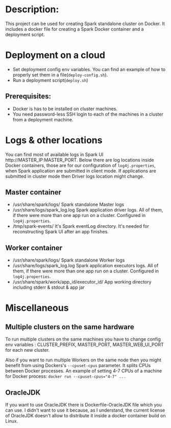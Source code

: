 
# Description:

This project can be used for creating Spark standalone cluster on Docker. It includes a docker file for creating 
a Spark Docker container and a deployment script.

# Deployment on a cloud
- Set deployment config env variables. You can find an example of how to properly set them in a file(`deploy-config.sh`).
- Run a deployment script(`deploy.sh`) 

## Prerequisites:
- Docker is has to be installed on cluster machines.
- You need password-less SSH login to each of the machines in a cluster from a deployment machine.

# Logs & other locations
You can find most of available logs in Spark UI http://MASTER_IP:MASTER_PORT. Below there are log locations inside 
Docker containers, those are for our configuration of `log4j.properties`, when Spark application are submitted 
in client mode. If applications are submitted in cluster mode then Driver logs location might change. 

## Master container
- /usr/share/spark/logs/ Spark standalone Master logs
- /usr/share/logs/spark_log.log Spark application driver logs. All of them, if there were more than one app run on a 
cluster. Configured in `log4j.properties`.
- /tmp/spark-events/ It's Spark eventLog directory. It's needed for reconstructing Spark UI after an app finishes.

## Worker container
- /usr/share/spark/logs/ Spark standalone Worker logs
- /usr/share/logs/spark_log.log Spark application executors logs. All of them, if there were more than one app run on a 
cluster. Configured in `log4j.properties`.
- /usr/share/spark/work/app_id/executor_id/ App working directory including stderr & stdout & app jar

# Miscellaneous

## Multiple clusters on the same hardware
To run multiple clusters on the same machines you have to change config env variables : CLUSTER_PREFIX, MASTER_PORT, 
MASTER_WEB_UI_PORT for each new cluster.

Also if you want to run multiple Workers on the same node then you might benefit from using Dockers's `--cpuset-cpus`
parameter. It splits CPUs between Docker processes. An example of setting 4-7 CPUs of a machine for Docker process: 
`docker run --cpuset-cpus="4-7" ...` 

## OracleJDK
If you want to use OracleJDK there is Dockerfile-OracleJDK file which you can use. I didn't want to use it because, as I understand, the current license of OracleJDK doesn't allow to distribute it inside a docker container build on Linux.
